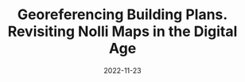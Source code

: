 ---
layout: item
title: "Georeferencing Building Plans. Revisiting Nolli Maps in the Digital Age"
type: article
org: Jaap Bakema Study Centre
date: 2022-11-23
slug: georeferencing-building-plans
link: https://www.tudelft.nl/evenementen/2022/bk/conferentie-building-data-architecture-memory-and-new-imagination
pdf:
  - title: Article from conference proceedings
    filename: 2022_jbsc_proceedings_web_22-11-163-schoonman.pdf
    pages: 8
    lang: ['en']
---